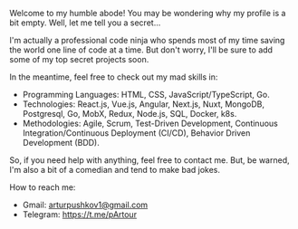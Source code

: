 Welcome to my humble abode! You may be wondering why my profile is a bit empty. Well, let me tell you a secret...

I'm actually a professional code ninja who spends most of my time saving the world one line of code at a time. But don't worry, I'll be sure to add some of my top secret projects soon.

In the meantime, feel free to check out my mad skills in:
- Programming Languages: HTML, CSS, JavaScript/TypeScript, Go.
- Technologies: React.js, Vue.js, Angular, Next.js, Nuxt, MongoDB, Postgresql, Go, MobX, Redux, Node.js, SQL, Docker, k8s.
- Methodologies: Agile, Scrum, Test-Driven Development, Continuous Integration/Continuous Deployment (CI/CD), Behavior Driven Development (BDD).

So, if you need help with anything, feel free to contact me. But, be warned, I'm also a bit of a comedian and tend to make bad jokes.

How to reach me: 
- Gmail: arturpushkov1@gmail.com 
- Telegram: https://t.me/pArtour


<!---
pArtour/pArtour is a ✨ special ✨ repository because its `README.md` (this file) appears on your GitHub profile.
You can click the Preview link to take a look at your changes.
--->
